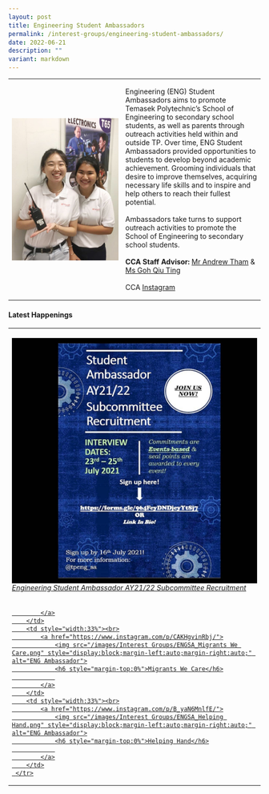 ```yaml
---
layout: post
title: Engineering Student Ambassadors
permalink: /interest-groups/engineering-student-ambassadors/
date: 2022-06-21
description: ""
variant: markdown
---
```

<div>
    <table>
        <tbody><tr>
            <td style="width:45%"><img src="/images/CCA_engineering_ambassadors.jpg" style="display:block;margin-left:auto;margin-right:auto;" alt="Engineering Student Ambassadors"></td>
            <td>
                <p>
                    Engineering (ENG) Student Ambassadors aims to promote Temasek Polytechnic’s School of Engineering to secondary school students, as well as parents through outreach activities held within and outside TP. Over time, ENG Student Ambassadors provided opportunities to students to develop beyond academic achievement. Grooming individuals that desire to improve themselves, acquiring necessary life skills and to inspire and help others to reach their fullest potential.<br>
                    <br>
                    Ambassadors take turns to support outreach activities to promote the School of Engineering to secondary school students.<br>
                    <br>
                    <b>CCA Staff Advisor:</b> <a href="Andrew_THAM@TP.EDU.SG">Mr Andrew Tham</a> &amp; <a href="Goh_Qiu_Ting@TP.EDU.SG">Ms Goh Qiu Ting</a><br>
                    <br>
                    CCA <a href="https://www.instagram.com/tpeng_sa">Instagram</a>
                </p>
            </td>
        </tr>
    </tbody></table>
</div>

#### Latest Happenings

<table>
    <tbody><tr>
        <td style="width:33%"><br>
            <a href="https://www.instagram.com/p/CQ3TXCKHC-6/">
                <img src="/images/Interest Groups/ENGSA_Engineering Student Ambassador AY21-22 Subcommittee Recruitment.png" style="display:block;margin-left:auto;margin-right:auto;" alt="ENG Ambassador">
                <h6 style="margin-top:0%">Engineering Student Ambassador AY21/22 Subcommittee Recruitment</h6>
                
            </a>
        </td>
        <td style="width:33%"><br>
            <a href="https://www.instagram.com/p/CAKHgvinRbj/">
                <img src="/images/Interest Groups/ENGSA_Migrants We Care.png" style="display:block;margin-left:auto;margin-right:auto;" alt="ENG Ambassador">
                <h6 style="margin-top:0%">Migrants We Care</h6>
                
            </a>
        </td>
        <td style="width:33%"><br>
            <a href="https://www.instagram.com/p/B_yaN6MnlfE/">
                <img src="/images/Interest Groups/ENGSA_Helping Hand.png" style="display:block;margin-left:auto;margin-right:auto;" alt="ENG Ambassador">
                <h6 style="margin-top:0%">Helping Hand</h6>
                
            </a>
        </td>
     </tr>
</tbody></table>